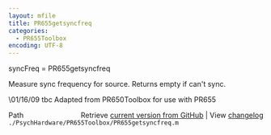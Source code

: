 ```yaml
---
layout: mfile
title: PR655getsyncfreq
categories:
  - PR655Toolbox
encoding: UTF-8
---
```


syncFreq = PR655getsyncfreq

Measure sync frequency for source.  Returns
empty if can't sync.

\01/16/09    tbc   Adapted from PR650Toolbox for use with PR655



<div class="code_header" style="text-align:right;">
  <span style="float:left;">Path&nbsp;&nbsp;</span> <span class="counter">Retrieve <a href=
  "https://raw.github.com/Psychtoolbox-3/Psychtoolbox-3/beta/./PsychHardware/PR655Toolbox/PR655getsyncfreq.m">current version from GitHub</a> | View <a href=
  "https://github.com/Psychtoolbox-3/Psychtoolbox-3/commits/beta/./PsychHardware/PR655Toolbox/PR655getsyncfreq.m">changelog</a></span>
</div>
<div class="code">
  <code>./PsychHardware/PR655Toolbox/PR655getsyncfreq.m</code>
</div>
